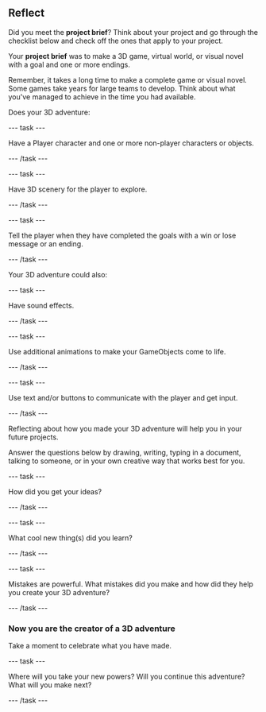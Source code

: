 ## Reflect

Did you meet the **project brief**? Think about your project and go through the checklist below and check off the ones that apply to your project.

Your **project brief** was to make a 3D game, virtual world, or visual novel with a goal and one or more endings.

Remember, it takes a long time to make a complete game or visual novel. Some games take years for large teams to develop. Think about what you've managed to achieve in the time you had available.

Does your 3D adventure:

--- task ---

Have a Player character and one or more non-player characters or objects.

--- /task ---

--- task ---

Have 3D scenery for the player to explore.

--- /task ---

--- task ---

Tell the player when they have completed the goals with a win or lose message or an ending. 

--- /task ---

Your 3D adventure could also:

--- task ---

Have sound effects.

--- /task ---

--- task ---

Use additional animations to make your GameObjects come to life.

--- /task ---

--- task ---

Use text and/or buttons to communicate with the player and get input.

--- /task ---

Reflecting about how you made your 3D adventure will help you in your future projects.

Answer the questions below by drawing, writing, typing in a document, talking to someone, or in your own creative way that works best for you.

--- task ---

How did you get your ideas? 

--- /task ---

--- task ---

What cool new thing(s) did you learn?

--- /task ---

--- task ---

Mistakes are powerful. What mistakes did you make and how did they help you create your 3D adventure?

--- /task ---

### Now you are the creator of a 3D adventure

Take a moment to celebrate what you have made.

--- task ---

Where will you take your new powers? Will you continue this adventure? What will you make next? 

--- /task ---
